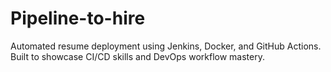 # Pipeline-to-hire
Automated resume deployment using Jenkins, Docker, and GitHub Actions. Built to showcase CI/CD skills and DevOps workflow mastery.
